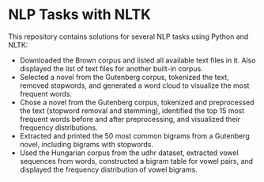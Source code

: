 # NLP Tasks with NLTK

This repository contains solutions for several NLP tasks using Python and NLTK:

- Downloaded the Brown corpus and listed all available text files in it. Also displayed the list of text files for another built-in corpus.
- Selected a novel from the Gutenberg corpus, tokenized the text, removed stopwords, and generated a word cloud to visualize the most frequent words.
- Chose a novel from the Gutenberg corpus, tokenized and preprocessed the text (stopword removal and stemming), identified the top 15 most frequent words before and after preprocessing, and visualized their frequency distributions.
- Extracted and printed the 50 most common bigrams from a Gutenberg novel, including bigrams with stopwords.
- Used the Hungarian corpus from the udhr dataset, extracted vowel sequences from words, constructed a bigram table for vowel pairs, and displayed the frequency distribution of vowel bigrams.